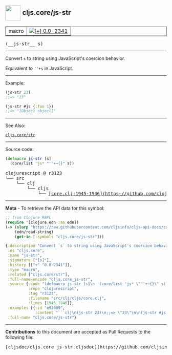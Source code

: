 ## <img width="48px" valign="middle" src="http://i.imgur.com/Hi20huC.png"> cljs.core/js-str

 <table border="1">
<tr>

<td>macro</td>
<td><a href="https://github.com/cljsinfo/cljs-api-docs/tree/0.0-2341"><img valign="middle" alt="[+] 0.0-2341" src="https://img.shields.io/badge/+-0.0--2341-lightgrey.svg"></a> </td>
</tr>
</table>

 <samp>
(__js-str__ s)<br>
</samp>

---

Convert `s` to string using JavaScript's coercion behavior.

Equivalent to `''+s` in JavaScript.

---

Example:

```clj
(js-str 23)
;;=> "23"

(js-str #js {:foo 1})
;;=> "[Object object]"
```

---

See Also:

[`cljs.core/str`](cljs.core_str.md)<br>

---


Source code:

```clj
(defmacro js-str [s]
  (core/list 'js* "''+~{}" s))
```

 <pre>
clojurescript @ r3123
└── src
    └── clj
        └── cljs
            └── <ins>[core.clj:1945-1946](https://github.com/clojure/clojurescript/blob/r3123/src/clj/cljs/core.clj#L1945-L1946)</ins>
</pre>


---

__Meta__ - To retrieve the API data for this symbol:

```clj
;; from Clojure REPL
(require '[clojure.edn :as edn])
(-> (slurp "https://raw.githubusercontent.com/cljsinfo/cljs-api-docs/catalog/cljs-api.edn")
    (edn/read-string)
    (get-in [:symbols "cljs.core/js-str"]))
```

```clj
{:description "Convert `s` to string using JavaScript's coercion behavior.\n\nEquivalent to `''+s` in JavaScript.",
 :ns "cljs.core",
 :name "js-str",
 :signature ["[s]"],
 :history [["+" "0.0-2341"]],
 :type "macro",
 :related ["cljs.core/str"],
 :full-name-encode "cljs.core_js-str",
 :source {:code "(defmacro js-str [s]\n  (core/list 'js* \"''+~{}\" s))",
          :repo "clojurescript",
          :tag "r3123",
          :filename "src/clj/cljs/core.clj",
          :lines [1945 1946]},
 :examples [{:id "e92009",
             :content "```clj\n(js-str 23)\n;;=> \"23\"\n\n(js-str #js {:foo 1})\n;;=> \"[Object object]\"\n```"}],
 :full-name "cljs.core/js-str"}

```

---

__Contributions__ to this document are accepted as Pull Requests to the following file:

 <pre>
[cljsdoc/cljs.core_js-str.cljsdoc](https://github.com/cljsinfo/cljs-api-docs/blob/master/cljsdoc/cljs.core_js-str.cljsdoc)
</pre>

